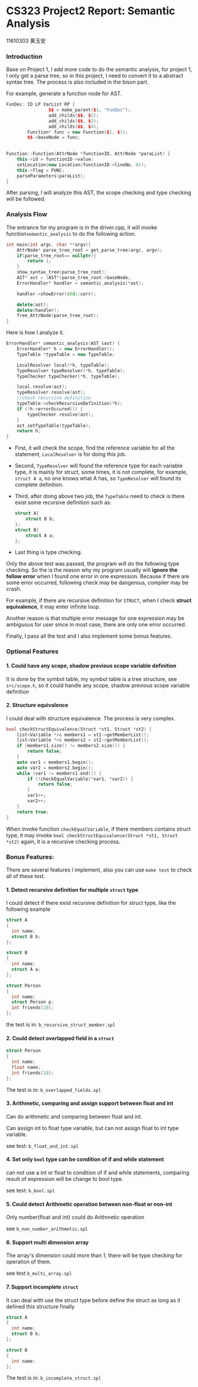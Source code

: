 # CS323 Project2 Report: Semantic Analysis 

11610303 黄玉安

### Introduction

Base on Project 1, I add more code to do the semantic analysis, for project 1, I only get a parse tree, so in this project, I need to convert it to a abstract syntax tree. The process is also included in the bison part.

For example, generate a function node for AST.

```c++
FunDec: ID LP VarList RP {
                $$ = make_parent($1, "FunDec");
                add_childs($$, $2);
                add_childs($$, $3);
                add_childs($$, $4);
		Function* func = new Function($1, $3);
		$$->baseNode = func;
         
```

```c++
Function::Function(AttrNode *functionID, AttrNode *paraList) {
    this->id = functionID->value;
    setLocation(new Location(functionID->lineNo, 0));
    this->flag = FUNC;
    parseParameters(paraList);
}
```

After parsing, I will analyze this AST, the scope checking and type checking will be followed.

### Analysis Flow

The entrance for my program is in the driver.cpp, it will invoke function`semantic_analysis` to do the following action.

```c++
int main(int argc, char **argv){
    AttrNode* parse_tree_root = get_parse_tree(argc, argv);
    if(parse_tree_root== nullptr){
        return 1;
    }
    show_syntax_tree(parse_tree_root);
    AST* ast = (AST*)parse_tree_root->baseNode;
    ErrorHandler* handler = semantic_analysis(*ast);

    handler->showError(std::cerr);

    delete(ast);
    delete(handler);
    free_AttrNode(parse_tree_root);
}
```

Here is how I analyze it.

```c++
ErrorHandler* semantic_analysis(AST &ast) {
    ErrorHandler* h = new ErrorHandler();
    TypeTable *typeTable = new TypeTable;

    LocalResolver local(*h, typeTable);
    TypeResolver typeResolver(*h, typeTable);
    TypeChecker typeChecker(*h, typeTable);

    local.resolve(ast);
    typeResolver.resolve(ast);
    //check recursive definition
    typeTable->checkRecursiveDefinition(*h);
    if (!h->errorOccured()) {
        typeChecker.resolve(ast);
    }
    ast.setTypeTable(typeTable);
    return h;
}
```

- First, it will check the scope, find the reference variable for all the statement, `LocalResolver` is for doing this job.

- Second, `TypeResolver` will found the reference type for each variable type, it is mainly for struct, some times, it is not complete, for example, `struct A a`, no one knows what A has, so `TypeResolver` will found its complete definition.

- Third, after doing above two job, the `TypeTable` need to check is there exist some recursive definition such as:

    ```c
    struct A{
        struct B b;
    }; 
    struct B{
        struct A a;
    };
    ```

- Last thing is type checking.

Only the above test was passed, the program will do the following type checking. So the is the reason why my program usually will **ignore the follow error** when I found one error in one expression. Because if there are some error occurred, following check may be dangerous, compiler may be crash.

For example, if there are recursive definition for `STRUCT`, when I check **struct equivalence**, it may enter infinite loop.

Another reason is that multiple error message for one expression may be ambiguous for user since in most case, there are only one error occurred.

Finally, I pass all the test and I also implement some bonus features.

### Optional Features

#### 1. Could have any scope, shadow previous scope variable definition

It is done by the symbol table, my symbol table is a tree structure, see `src/scope.h`, so it could handle any scope, shadow previous scope variable definition

#### 2. Structure equivalence

I could deal with structure equivalence. The process is very complex.

```c++
bool checkStructEquivalence(Struct *st1, Struct *st2) {
    list<Variable *>& members1 = st1->getMemberList();
    list<Variable *>& members2 = st2->getMemberList();
    if (members1.size() != members2.size()) {
        return false;
    }
    auto var1 = members1.begin();
    auto var2 = members2.begin();
    while (var1 != members1.end()) {
        if (!checkEqualVariable(*var1, *var2)) {
            return false;
        }
        var1++;
        var2++;
    }
    return true;
}
```

When invoke function `checkEqualVariable`, if there members contains struct type, it may invoke `bool checkStructEquivalence(Struct *st1, Struct *st2)` again, it is a recursive checking process.

 

### Bonus Features:

There are several features I implement, also  you can use `make test` to check all of these test.

#### 1. Detect recursive definition for multiple `struct` type

I could detect if there exist recursive definition for struct type, like the following example

```c
struct A
{
  int name;
  struct B b;
};

struct B
{
  int name;
  struct A a;
};

struct Person
{
  int name;
  struct Person p;
  int friends[10];
};
```

the test is in: `b_recursive_struct_member.spl`

#### 2. Could detect overlapped field in a `struct`

```c
struct Person
{
  int name;
  float name;
  int friends[10];
};
```

The test is in: `b_overlapped_fields.spl`

#### 3. Arithmetic, comparing and assign support between float and int

Can do arithmetic and comparing between float and int.

Can assign int to float type variable, but can not assign float to int type variable.

see test: `b_float_and_int.spl`

#### 4. Set only `bool` type can be condition of if and while statement

can not use a int or float to condition of if and while statements, comparing result of expression will be change to bool type.

see test: `b_bool.spl`

#### 5. Could detect  Arithmetic operation between non-float or non-int

Only number(float and int) could do Arithmetic operation 

see `b_non_number_arithmetic.spl`

#### 6. Support multi dimension array

The array's dimension could more than 1, there will be type checking for operation of them.

see test `b_multi_array.spl`

#### 7. Support incomplete `struct`

It can deal with use the struct type before define the struct as long as it defined this structure finally

```c
struct A
{
  int name;
  struct B b;
};

struct B
{
  int name;
};
```

The test is in: `b_incomplete_struct.spl`







